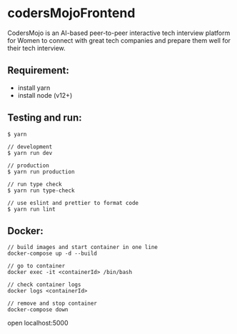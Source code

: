 # codersMojoFrontend

CodersMojo is an AI-based peer-to-peer interactive tech interview platform for Women to connect with great tech companies and prepare them well for their tech interview.

## Requirement:
 - install yarn
 - install node (v12+)

## Testing and run:
```
$ yarn

// development
$ yarn run dev

// production
$ yarn run production

// run type check
$ yarn run type-check

// use eslint and prettier to format code
$ yarn run lint
```

## Docker:

```
// build images and start container in one line
docker-compose up -d --build

// go to container
docker exec -it <containerId> /bin/bash

// check container logs
docker logs <containerId>

// remove and stop container
docker-compose down
```

open localhost:5000